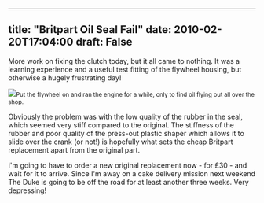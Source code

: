 
---
title: "Britpart Oil Seal Fail"
date: 2010-02-20T17:04:00
draft: False
---

More work on fixing the clutch today, but it all came to nothing.  It was a learning experience and a useful test fitting of the flywheel housing, but otherwise a hugely frustrating day!

<span style="font-size:85%;">[<img src="http://3.bp.blogspot.com/_62oTnOHwOSo/S4AWJS3bC_I/AAAAAAAACEE/hr959EupvH0/s320/IMG_7267.JPG"/>](http://3.bp.blogspot.com/_62oTnOHwOSo/S4AWJS3bC_I/AAAAAAAACEE/hr959EupvH0/s1600-h/IMG_7267.JPG)Put the flywheel on and ran the engine for a while, only to find oil flying out all over the shop.</span>

Obviously the problem was with the low quality of the rubber in the seal, which seemed very stiff compared to the original.  The stiffness of the rubber and poor quality of the press-out plastic <span>shaper</span> which allows it to slide over the crank (or not!) is hopefully what sets the cheap <span>Britpart</span> replacement apart from the original part.

I'm going to have to order a new original replacement now - for £30 - and wait for it to arrive.  Since I'm away on a cake delivery mission next weekend The Duke is going to be off the road for at least another three weeks.  Very depressing!